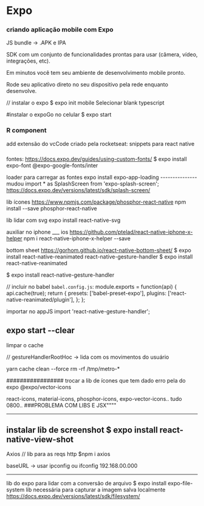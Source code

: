 # Expo 
### criando aplicação mobile com Expo

JS bundle -> .APK e IPA

SDK com um conjunto de funcionalidades prontas
para usar (câmera, vídeo, integrações, etc).

Em minutos você tem seu ambiente de
desenvolvimento mobile pronto.

Rode seu aplicativo direto no seu dispositivo pela
rede enquanto desenvolve.


// instalar o expo 
$ expo init mobile
Selecionar blank typescript

#instalar o expoGo no celular
$ expo start

### R component
add extensão do vcCode criado pela rocketseat: snippets para react native

###
fontes: https://docs.expo.dev/guides/using-custom-fonts/
$ expo install expo-font @expo-google-fonts/inter

loader para carregar as fontes
expo install expo-app-loading
---------------mudou
import * as SplashScreen from 'expo-splash-screen';
https://docs.expo.dev/versions/latest/sdk/splash-screen/


lib ícones
https://www.npmjs.com/package/phosphor-react-native
npm install --save phosphor-react-native

lib lidar com svg
expo install react-native-svg


auxiliar no iphone ___ ios
https://github.com/ptelad/react-native-iphone-x-helper
npm i react-native-iphone-x-helper --save

bottom sheet
https://gorhom.github.io/react-native-bottom-sheet/
$ expo install react-native-reanimated react-native-gesture-handler
$ expo install react-native-reanimated

$ expo install react-native-gesture-handler

// incluir no babel `babel.config.js`:
module.exports = function(api) {
  api.cache(true);
  return {
    presets: ['babel-preset-expo'],
    plugins: ['react-native-reanimated/plugin'],
  };
};

importar no appJS
import 'react-native-gesture-handler';

## expo start --clear 
limpar o cache 

// gestureHandlerRootHoc -> lida com os movimentos do usuário

yarn cache clean --force
rm -rf /tmp/metro-* 


#################
trocar a lib de ícones que tem dado erro pela do expo
@expo/vector-icons


react-icons, material-icons, phosphor-icons, expo-vector-icons..
tudo 0800..
###PROBLEMA COM LIBS E JSX""""


--------------------------------------

instalar lib de screenshot
$ expo install react-native-view-shot
-----

Axios
// lib para as reqs http 
$npm i axios

baseURL -> usar ipconfig ou ifconfig
192.168.00.000

----
lib do expo para lidar com a conversão de arquivo 
$ expo install expo-file-system
lib necessária para capturar a imagem salva localmente 
https://docs.expo.dev/versions/latest/sdk/filesystem/